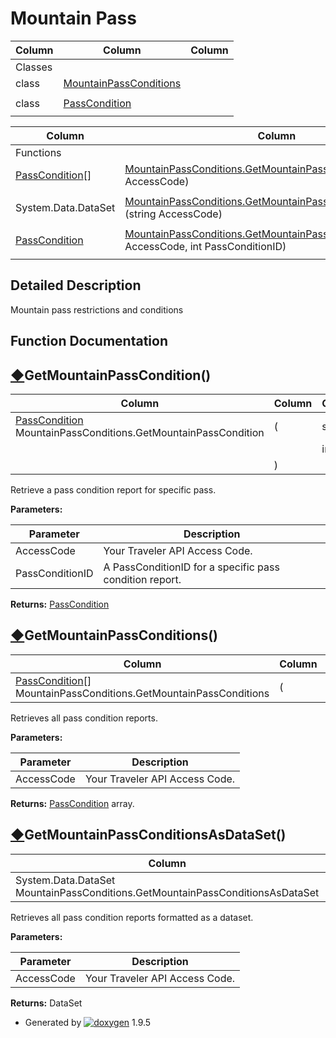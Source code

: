 # Mountain Pass

| Column | Column | Column |
| --- | --- | --- |
 | Classes |  | 
 | class | [MountainPassConditions](class_mountain_pass_conditions.html) | 
 |  |  | 
 | class | [PassCondition](class_pass_condition.html) | 
 |  |  | 


| Column | Column | Column |
| --- | --- | --- |
 | Functions |  | 
 | [PassCondition](class_pass_condition.html)[] | [MountainPassConditions.GetMountainPassConditions](group___mountain_pass.html#ga65f4351c4a953243a8bdd6aeec81b846) (string AccessCode) | 
 |  |  | 
 | System.Data.DataSet | [MountainPassConditions.GetMountainPassConditionsAsDataSet](group___mountain_pass.html#gadd2528c4dd32f2a2c3298ba5159ca7a1) (string AccessCode) | 
 |  |  | 
 | [PassCondition](class_pass_condition.html) | [MountainPassConditions.GetMountainPassCondition](group___mountain_pass.html#ga4e388b3939a5c3e46341669f24bb9e71) (string AccessCode, int PassConditionID) | 
 |  |  | 


## Detailed Description

Mountain pass restrictions and conditions

## Function Documentation

## [◆](#ga4e388b3939a5c3e46341669f24bb9e71)GetMountainPassCondition()

| Column | Column | Column | Column | Column |
| --- | --- | --- | --- | --- |
 | [PassCondition](class_pass_condition.html) MountainPassConditions.GetMountainPassCondition | ( | string | *AccessCode*, | 
 |  |  | int | *PassConditionID* | 
 |  | ) |  |  | 


Retrieve a pass condition report for specific pass.

**Parameters:**

| Parameter | Description |
| --- | --- |
| AccessCode | Your Traveler API Access Code. |
| PassConditionID | A PassConditionID for a specific pass condition report. |


**Returns:** [PassCondition](class_pass_condition.html "A data structure that represents the conditions of the mountain pass.")


## [◆](#ga65f4351c4a953243a8bdd6aeec81b846)GetMountainPassConditions()

| Column | Column | Column | Column | Column | Column | Column |
| --- | --- | --- | --- | --- | --- | --- |
 | [PassCondition](class_pass_condition.html)[] MountainPassConditions.GetMountainPassConditions | ( | string | *AccessCode* | ) |  | 


Retrieves all pass condition reports.

**Parameters:**

| Parameter | Description |
| --- | --- |
| AccessCode | Your Traveler API Access Code. |


**Returns:** [PassCondition](class_pass_condition.html "A data structure that represents the conditions of the mountain pass.") array.


## [◆](#gadd2528c4dd32f2a2c3298ba5159ca7a1)GetMountainPassConditionsAsDataSet()

| Column | Column | Column | Column | Column | Column | Column |
| --- | --- | --- | --- | --- | --- | --- |
 | System.Data.DataSet MountainPassConditions.GetMountainPassConditionsAsDataSet | ( | string | *AccessCode* | ) |  | 


Retrieves all pass condition reports formatted as a dataset.

**Parameters:**

| Parameter | Description |
| --- | --- |
| AccessCode | Your Traveler API Access Code. |


**Returns:** DataSet


* Generated by [![doxygen](doxygen.svg)](https://www.doxygen.org/index.html) 1.9.5

